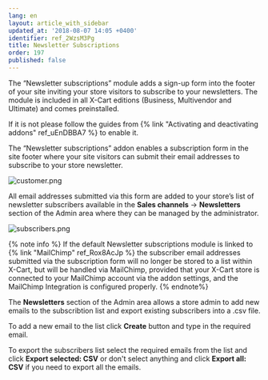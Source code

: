 ```yaml
---
lang: en
layout: article_with_sidebar
updated_at: '2018-08-07 14:05 +0400'
identifier: ref_2WzsM3Pg
title: Newsletter Subscriptions
order: 197
published: false
---
```

The “Newsletter subscriptions” module adds a sign-up form into the footer of your site inviting your store visitors to subscribe to your newsletters. The module is included in all X-Cart editions (Business, Multivendor and Ultimate) and comes preinstalled.

If it is not please follow the guides from {% link "Activating and deactivating addons" ref_uEnDBBA7 %} to enable it. 

The “Newsletter subscriptions” addon enables a subscription form in the site footer where your site visitors can submit their email addresses to subscribe to your store newsletter. 

![customer.png]({{site.baseurl}}/attachments/ref_2WzsM3Pg/customer.png)

All email addresses submitted via this form are added to your store’s list of newsletter subscribers available in the **Sales channels** -> **Newsletters** section of the Admin area where they can be managed by the administrator. 

![subscribers.png]({{site.baseurl}}/attachments/ref_2WzsM3Pg/subscribers.png)

{% note info %}
If the default Newsletter subscriptions module is linked to {% link "MailChimp" ref_Rox8AcJp %} the subscriber email addresses submitted via the subscription form will no longer be stored to a list within X-Cart, but will be handled via MailChimp, provided that your X-Cart store is connected to your MailChimp account via the addon settings, and the MailChimp Integration is configured properly.
{% endnote%}

The **Newsletters** section of the Admin area allows a store admin to add new emails to the subscribtion list and export existing subscribers into a .csv file.

To add a new email to the list click **Create** button and type in the required email.

To export the subscribers list select the required emails from the list and click **Export selected: CSV** or don't select anything and click **Export all: CSV** if you need to export all the emails. 



